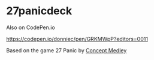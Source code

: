 # 27panicdeck

Also on CodePen.io

https://codepen.io/donniec/pen/GRKMWpP?editors=0011

Based on the game 27 Panic by [Concept Medley](http://conceptmedley.com)
